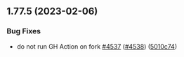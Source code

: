 ## 1.77.5 (2023-02-06)


### Bug Fixes

* do not run GH Action on fork [#4537](https://github.com/EddieHubCommunity/LinkFree/issues/4537) ([#4538](https://github.com/EddieHubCommunity/LinkFree/issues/4538)) ([5010c74](https://github.com/EddieHubCommunity/LinkFree/commit/5010c74d182a48cb5c87a8fbe4b4cc80e10d5089))



